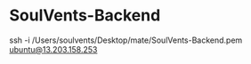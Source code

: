 # SoulVents-Backend
 
ssh -i /Users/soulvents/Desktop/mate/SoulVents-Backend.pem ubuntu@13.203.158.253
